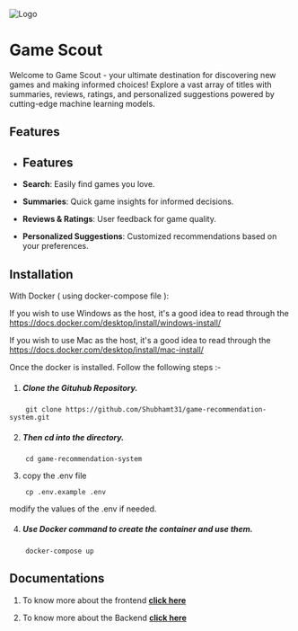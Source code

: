 
![Logo](https://res.cloudinary.com/dnzbo3wfx/image/upload/c_thumb,w_200,g_face/v1713116986/Screenshot_2024-04-14_231739_w4v9dr.png)

# Game Scout

Welcome to Game Scout - your ultimate destination for discovering new games and making informed choices! Explore a vast array of titles with summaries, reviews, ratings, and personalized suggestions powered by cutting-edge machine learning models.
## Features

- ## Features

- **Search**: Easily find games you love.
- **Summaries**: Quick game insights for informed decisions.
- **Reviews & Ratings**: User feedback for game quality.
- **Personalized Suggestions**: Customized recommendations based on your preferences.





## Installation

With Docker ( using docker-compose file ):

If you wish to use Windows as the host, it's a good idea to read through the
https://docs.docker.com/desktop/install/windows-install/

If you wish to use Mac as the host, it's a good idea to read through the
https://docs.docker.com/desktop/install/mac-install/

Once the docker is installed. Follow the following steps :-

1. ##### Clone the Gituhub Repository.
```[/bin/bash]
    git clone https://github.com/Shubhamt31/game-recommendation-system.git
```

2. ##### Then cd into the directory.
```[/bin/bash]
    cd game-recommendation-system
```
3. copy the .env file
```[/bin/bash]
    cp .env.example .env
```
modify the values of the .env if needed.

4. ##### Use Docker command to create the container and use them.
```[/bin/bash]
    docker-compose up
```



## Documentations

1. To know more about the frontend [**click here**](https://github.com/Shubhamt31/game-recommendation-system/tree/main/frontend#readme)

2. To know more about the Backend [**click here**](https://github.com/Shubhamt31/game-recommendation-system/tree/main/backend#readme)
